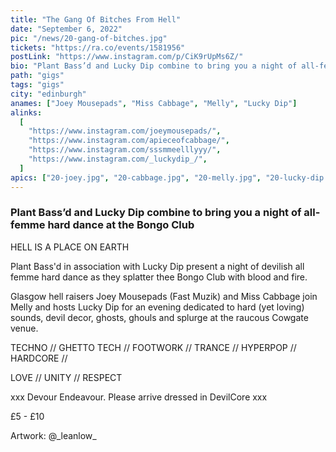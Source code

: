 ```yaml
---
title: "The Gang Of Bitches From Hell"
date: "September 6, 2022"
pic: "/news/20-gang-of-bitches.jpg"
tickets: "https://ra.co/events/1581956"
postLink: "https://www.instagram.com/p/CiK9rUpMs6Z/"
bio: "Plant Bass’d and Lucky Dip combine to bring you a night of all-femme hard dance at the Bongo Club..."
path: "gigs"
tags: "gigs"
city: "edinburgh"
anames: ["Joey Mousepads", "Miss Cabbage", "Melly", "Lucky Dip"]
alinks:
  [
    "https://www.instagram.com/joeymousepads/",
    "https://www.instagram.com/apieceofcabbage/",
    "https://www.instagram.com/sssmmeelllyyy/",
    "https://www.instagram.com/_luckydip_/",
  ]
apics: ["20-joey.jpg", "20-cabbage.jpg", "20-melly.jpg", "20-lucky-dip.jpg"]
---
```


### Plant Bass’d and Lucky Dip combine to bring you a night of all-femme hard dance at the Bongo Club

HELL IS A PLACE ON EARTH

Plant Bass'd in association with Lucky Dip present a night of devilish all femme hard dance as they splatter thee Bongo Club with blood and fire.

Glasgow hell raisers Joey Mousepads (Fast Muzik) and Miss Cabbage join Melly and hosts Lucky Dip for an evening dedicated to hard (yet loving) sounds, devil decor, ghosts, ghouls and splurge at the raucous Cowgate venue.

TECHNO // GHETTO TECH // FOOTWORK // TRANCE // HYPERPOP // HARDCORE //

LOVE // UNITY // RESPECT

xxx Devour Endeavour. Please arrive dressed in DevilCore xxx

£5 - £10

Artwork: @\_leanlow\_
